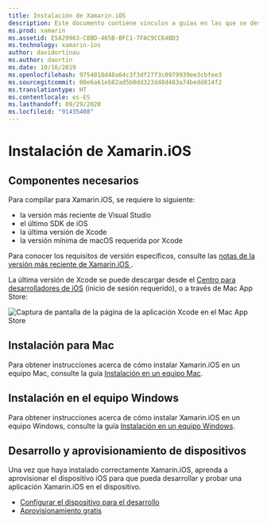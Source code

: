 ```yaml
---
title: Instalación de Xamarin.iOS
description: Este documento contiene vínculos a guías en las que se describe cómo instalar Xamarin.iOS en Mac y Windows y cómo aprovisionar un dispositivo para la realización de pruebas.
ms.prod: xamarin
ms.assetid: E5A29963-C8BD-465B-BFC1-7FAC9CC64BD3
ms.technology: xamarin-ios
author: davidortinau
ms.author: daortin
ms.date: 10/16/2019
ms.openlocfilehash: 9754018d48a64c3f3df27f3c0979939ee3cbfee3
ms.sourcegitcommit: 00e6a61eb82ad5b0dd323d48d483a74bedd814f2
ms.translationtype: HT
ms.contentlocale: es-ES
ms.lasthandoff: 09/29/2020
ms.locfileid: "91435408"
---
```

# <a name="xamarinios-installation"></a>Instalación de Xamarin.iOS

## <a name="required-components"></a>Componentes necesarios

Para compilar para Xamarin.iOS, se requiere lo siguiente:

- la versión más reciente de Visual Studio
- el último SDK de iOS
- la última versión de Xcode
- la versión mínima de macOS requerida por Xcode

Para conocer los requisitos de versión específicos, consulte las [notas de la versión más reciente de Xamarin.iOS ](/xamarin/ios/release-notes/).

La última versión de Xcode se puede descargar desde el [Centro para desarrolladores de iOS](https://developer.apple.com/devcenter/ios/index.action#downloads) (inicio de sesión requerido), o a través de Mac App Store:

![Captura de pantalla de la página de la aplicación Xcode en el Mac App Store](images/xcode.png "Xcode en la tienda de aplicaciones de Mac")

## <a name="mac-installation"></a>Instalación para Mac

Para obtener instrucciones acerca de cómo instalar Xamarin.iOS en un equipo Mac, consulte la guía [Instalación en un equipo Mac](/visualstudio/mac/installation).

## <a name="windows-installation"></a>Instalación en el equipo Windows

Para obtener instrucciones acerca de cómo instalar Xamarin.iOS en un equipo Windows, consulte la guía [Instalación en un equipo Windows](~/ios/get-started/installation/windows/index.md).

## <a name="development-and-device-provisioning"></a>Desarrollo y aprovisionamiento de dispositivos

Una vez que haya instalado correctamente Xamarin.iOS, aprenda a aprovisionar el dispositivo iOS para que pueda desarrollar y probar una aplicación Xamarin.iOS en el dispositivo.

- [Configurar el dispositivo para el desarrollo](device-provisioning/index.md)
- [Aprovisionamiento gratis](~/ios/get-started/installation/device-provisioning/free-provisioning.md)
